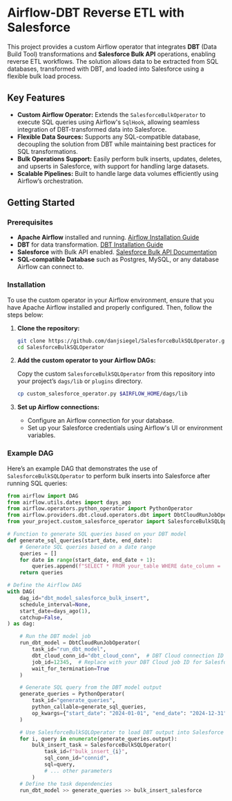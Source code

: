 # Airflow-DBT Reverse ETL with Salesforce

This project provides a custom Airflow operator that integrates **DBT** (Data Build Tool) transformations and **Salesforce Bulk API** operations, enabling reverse ETL workflows. The solution allows data to be extracted from SQL databases, transformed with DBT, and loaded into Salesforce using a flexible bulk load process.

## Key Features
- **Custom Airflow Operator:** Extends the `SalesforceBulkOperator` to execute SQL queries using Airflow's `SqlHook`, allowing seamless integration of DBT-transformed data into Salesforce.
- **Flexible Data Sources:** Supports any SQL-compatible database, decoupling the solution from DBT while maintaining best practices for SQL transformations.
- **Bulk Operations Support:** Easily perform bulk inserts, updates, deletes, and upserts in Salesforce, with support for handling large datasets.
- **Scalable Pipelines:** Built to handle large data volumes efficiently using Airflow’s orchestration.

## Getting Started

### Prerequisites
- **Apache Airflow** installed and running. [Airflow Installation Guide](https://airflow.apache.org/docs/apache-airflow/stable/start.html)
- **DBT** for data transformation. [DBT Installation Guide](https://docs.getdbt.com/docs/introduction)
- **Salesforce** with Bulk API enabled. [Salesforce Bulk API Documentation](https://developer.salesforce.com/docs/atlas.en-us.api_asynch.meta/api_asynch/)
- **SQL-compatible Database** such as Postgres, MySQL, or any database Airflow can connect to.

### Installation

To use the custom operator in your Airflow environment, ensure that you have Apache Airflow installed and properly configured. Then, follow the steps below:

1. **Clone the repository:**

    ```bash
    git clone https://github.com/danjsiegel/SalesforceBulkSQLOperator.git
    cd SalesforceBulkSQLOperator
    ```

2. **Add the custom operator to your Airflow DAGs:**

    Copy the custom `SalesforceBulkSQLOperator` from this repository into your project’s `dags/lib` or `plugins` directory.

    ```bash
    cp custom_salesforce_operator.py $AIRFLOW_HOME/dags/lib
    ```

3. **Set up Airflow connections:**
   - Configure an Airflow connection for your database.
   - Set up your Salesforce credentials using Airflow's UI or environment variables.

### Example DAG

Here’s an example DAG that demonstrates the use of `SalesforceBulkSQLOperator` to perform bulk inserts into Salesforce after running SQL queries:

```python
from airflow import DAG
from airflow.utils.dates import days_ago
from airflow.operators.python_operator import PythonOperator
from airflow.providers.dbt.cloud.operators.dbt import DbtCloudRunJobOperator
from your_project.custom_salesforce_operator import SalesforceBulkSQLOperator

# Function to generate SQL queries based on your DBT model
def generate_sql_queries(start_date, end_date):
    # Generate SQL queries based on a date range
    queries = []
    for date in range(start_date, end_date + 1):
        queries.append(f"SELECT * FROM your_table WHERE date_column = '{date}'")
    return queries

# Define the Airflow DAG
with DAG(
    dag_id="dbt_model_salesforce_bulk_insert",
    schedule_interval=None,
    start_date=days_ago(1),
    catchup=False,
) as dag:

    # Run the DBT model job
    run_dbt_model = DbtCloudRunJobOperator(
        task_id="run_dbt_model",
        dbt_cloud_conn_id="dbt_cloud_conn",  # DBT Cloud connection ID in Airflow
        job_id=12345,  # Replace with your DBT Cloud job ID for SalesforceContactObject model
        wait_for_termination=True
    )

    # Generate SQL query from the DBT model output
    generate_queries = PythonOperator(
        task_id="generate_queries",
        python_callable=generate_sql_queries,
        op_kwargs={"start_date": "2024-01-01", "end_date": "2024-12-31"}
    )

    # Use SalesforceBulkSQLOperator to load DBT output into Salesforce
    for i, query in enumerate(generate_queries.output):
        bulk_insert_task = SalesforceBulkSQLOperator(
            task_id=f"bulk_insert_{i}",
            sql_conn_id="connid",
            sql=query,
            # ... other parameters
        )
    # Define the task dependencies
    run_dbt_model >> generate_queries >> bulk_insert_salesforce
```
